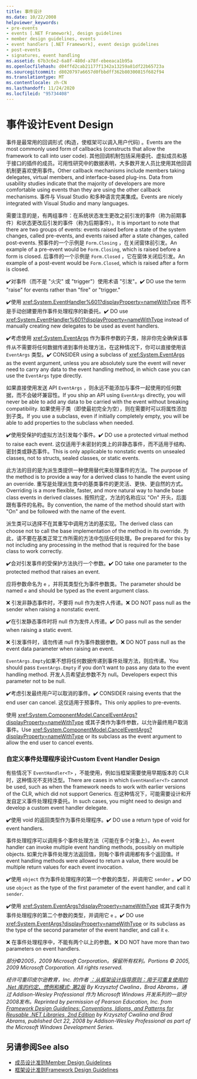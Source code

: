 ```yaml
---
title: 事件设计
ms.date: 10/22/2008
helpviewer_keywords:
- pre-events
- events [.NET Framework], design guidelines
- member design guidelines, events
- event handlers [.NET Framework], event design guidelines
- post-events
- signatures, event handling
ms.assetid: 67b3c6e2-6a8f-480d-a78f-ebeeaca1b95a
ms.openlocfilehash: d04ffd2cab21177f1342a13259a81df22b65723a
ms.sourcegitcommit: d8020797a6657d0fbbdff362b80300815f682f94
ms.translationtype: MT
ms.contentlocale: zh-CN
ms.lasthandoff: 11/24/2020
ms.locfileid: "95734408"
---
```

# <a name="event-design"></a><span data-ttu-id="d0f21-102">事件设计</span><span class="sxs-lookup"><span data-stu-id="d0f21-102">Event Design</span></span>

<span data-ttu-id="d0f21-103">事件是最常用的回调形式 (构造，使框架可以调入用户代码) 。</span><span class="sxs-lookup"><span data-stu-id="d0f21-103">Events are the most commonly used form of callbacks (constructs that allow the framework to call into user code).</span></span> <span data-ttu-id="d0f21-104">其他回调机制包括采用委托、虚拟成员和基于接口的插件的成员。可用性研究中的数据表明，大多数开发人员比使用其他回调机制更喜欢使用事件。</span><span class="sxs-lookup"><span data-stu-id="d0f21-104">Other callback mechanisms include members taking delegates, virtual members, and interface-based plug-ins. Data from usability studies indicate that the majority of developers are more comfortable using events than they are using the other callback mechanisms.</span></span> <span data-ttu-id="d0f21-105">事件与 Visual Studio 和多种语言完美集成。</span><span class="sxs-lookup"><span data-stu-id="d0f21-105">Events are nicely integrated with Visual Studio and many languages.</span></span>

 <span data-ttu-id="d0f21-106">需要注意的是，有两组事件：在系统状态发生更改之前引发的事件（称为前期事件）和状态更改后引发的事件（称为后期事件）。</span><span class="sxs-lookup"><span data-stu-id="d0f21-106">It is important to note that there are two groups of events: events raised before a state of the system changes, called pre-events, and events raised after a state changes, called post-events.</span></span> <span data-ttu-id="d0f21-107">预事件的一个示例是 `Form.Closing` ，在关闭窗体前引发。</span><span class="sxs-lookup"><span data-stu-id="d0f21-107">An example of a pre-event would be `Form.Closing`, which is raised before a form is closed.</span></span> <span data-ttu-id="d0f21-108">后事件的一个示例是 `Form.Closed` ，它在窗体关闭后引发。</span><span class="sxs-lookup"><span data-stu-id="d0f21-108">An example of a post-event would be `Form.Closed`, which is raised after a form is closed.</span></span>

 <span data-ttu-id="d0f21-109">✔️对事件（而不是 "火灾" 或 "trigger"）使用术语 "引发"。</span><span class="sxs-lookup"><span data-stu-id="d0f21-109">✔️ DO use the term "raise" for events rather than "fire" or "trigger."</span></span>

 <span data-ttu-id="d0f21-110">✔️使用 <xref:System.EventHandler%601?displayProperty=nameWithType> 而不是手动创建要用作事件处理程序的新委托。</span><span class="sxs-lookup"><span data-stu-id="d0f21-110">✔️ DO use <xref:System.EventHandler%601?displayProperty=nameWithType> instead of manually creating new delegates to be used as event handlers.</span></span>

 <span data-ttu-id="d0f21-111">✔️考虑使用 <xref:System.EventArgs> 作为事件参数的子类，除非你完全确保该事件从不需要将任何数据传递到事件处理方法，在这种情况下，你可以直接使用该 `EventArgs` 类型。</span><span class="sxs-lookup"><span data-stu-id="d0f21-111">✔️ CONSIDER using a subclass of <xref:System.EventArgs> as the event argument, unless you are absolutely sure the event will never need to carry any data to the event handling method, in which case you can use the `EventArgs` type directly.</span></span>

 <span data-ttu-id="d0f21-112">如果直接使用发送 API `EventArgs` ，则永远不能添加与事件一起使用的任何数据，而不会破坏兼容性。</span><span class="sxs-lookup"><span data-stu-id="d0f21-112">If you ship an API using `EventArgs` directly, you will never be able to add any data to be carried with the event without breaking compatibility.</span></span> <span data-ttu-id="d0f21-113">如果使用子类（即使最初完全为空），则在需要时可以将属性添加到子类。</span><span class="sxs-lookup"><span data-stu-id="d0f21-113">If you use a subclass, even if initially completely empty, you will be able to add properties to the subclass when needed.</span></span>

 <span data-ttu-id="d0f21-114">✔️使用受保护的虚拟方法引发每个事件。</span><span class="sxs-lookup"><span data-stu-id="d0f21-114">✔️ DO use a protected virtual method to raise each event.</span></span> <span data-ttu-id="d0f21-115">这仅适用于未密封的类上的非静态事件，而不适用于结构、密封类或静态事件。</span><span class="sxs-lookup"><span data-stu-id="d0f21-115">This is only applicable to nonstatic events on unsealed classes, not to structs, sealed classes, or static events.</span></span>

 <span data-ttu-id="d0f21-116">此方法的目的是为派生类提供一种使用替代来处理事件的方法。</span><span class="sxs-lookup"><span data-stu-id="d0f21-116">The purpose of the method is to provide a way for a derived class to handle the event using an override.</span></span> <span data-ttu-id="d0f21-117">重写是处理派生类中的基类事件的更灵活、更快、更自然的方式。</span><span class="sxs-lookup"><span data-stu-id="d0f21-117">Overriding is a more flexible, faster, and more natural way to handle base class events in derived classes.</span></span> <span data-ttu-id="d0f21-118">按照约定，方法的名称应以 "On" 开头，后面跟有事件的名称。</span><span class="sxs-lookup"><span data-stu-id="d0f21-118">By convention, the name of the method should start with "On" and be followed with the name of the event.</span></span>

 <span data-ttu-id="d0f21-119">派生类可以选择不在其重写中调用方法的基实现。</span><span class="sxs-lookup"><span data-stu-id="d0f21-119">The derived class can choose not to call the base implementation of the method in its override.</span></span> <span data-ttu-id="d0f21-120">为此，请不要在基类正常工作所需的方法中包括任何处理。</span><span class="sxs-lookup"><span data-stu-id="d0f21-120">Be prepared for this by not including any processing in the method that is required for the base class to work correctly.</span></span>

 <span data-ttu-id="d0f21-121">✔️会对引发事件的受保护方法执行一个参数。</span><span class="sxs-lookup"><span data-stu-id="d0f21-121">✔️ DO take one parameter to the protected method that raises an event.</span></span>

 <span data-ttu-id="d0f21-122">应将参数命名为 `e` ，并将其类型化为事件参数类。</span><span class="sxs-lookup"><span data-stu-id="d0f21-122">The parameter should be named `e` and should be typed as the event argument class.</span></span>

 <span data-ttu-id="d0f21-123">❌ 引发非静态事件时，不要将 null 作为发件人传递。</span><span class="sxs-lookup"><span data-stu-id="d0f21-123">❌ DO NOT pass null as the sender when raising a nonstatic event.</span></span>

 <span data-ttu-id="d0f21-124">✔️在引发静态事件时将 null 作为发件人传递。</span><span class="sxs-lookup"><span data-stu-id="d0f21-124">✔️ DO pass null as the sender when raising a static event.</span></span>

 <span data-ttu-id="d0f21-125">❌ 引发事件时，请勿传递 null 作为事件数据参数。</span><span class="sxs-lookup"><span data-stu-id="d0f21-125">❌ DO NOT pass null as the event data parameter when raising an event.</span></span>

 <span data-ttu-id="d0f21-126">`EventArgs.Empty`如果不想将任何数据传递到事件处理方法，则应传递。</span><span class="sxs-lookup"><span data-stu-id="d0f21-126">You should pass `EventArgs.Empty` if you don’t want to pass any data to the event handling method.</span></span> <span data-ttu-id="d0f21-127">开发人员希望此参数不为 null。</span><span class="sxs-lookup"><span data-stu-id="d0f21-127">Developers expect this parameter not to be null.</span></span>

 <span data-ttu-id="d0f21-128">✔️考虑引发最终用户可以取消的事件。</span><span class="sxs-lookup"><span data-stu-id="d0f21-128">✔️ CONSIDER raising events that the end user can cancel.</span></span> <span data-ttu-id="d0f21-129">这仅适用于预事件。</span><span class="sxs-lookup"><span data-stu-id="d0f21-129">This only applies to pre-events.</span></span>

 <span data-ttu-id="d0f21-130">使用 <xref:System.ComponentModel.CancelEventArgs?displayProperty=nameWithType> 或其子类作为事件参数，以允许最终用户取消事件。</span><span class="sxs-lookup"><span data-stu-id="d0f21-130">Use <xref:System.ComponentModel.CancelEventArgs?displayProperty=nameWithType> or its subclass as the event argument to allow the end user to cancel events.</span></span>

### <a name="custom-event-handler-design"></a><span data-ttu-id="d0f21-131">自定义事件处理程序设计</span><span class="sxs-lookup"><span data-stu-id="d0f21-131">Custom Event Handler Design</span></span>

 <span data-ttu-id="d0f21-132">有些情况下 `EventHandler<T>` ，不能使用，例如当框架需要使用早期版本的 CLR 时，这种情况不支持泛型。</span><span class="sxs-lookup"><span data-stu-id="d0f21-132">There are cases in which `EventHandler<T>` cannot be used, such as when the framework needs to work with earlier versions of the CLR, which did not support Generics.</span></span> <span data-ttu-id="d0f21-133">在这种情况下，可能需要设计和开发自定义事件处理程序委托。</span><span class="sxs-lookup"><span data-stu-id="d0f21-133">In such cases, you might need to design and develop a custom event handler delegate.</span></span>

 <span data-ttu-id="d0f21-134">✔️使用 void 的返回类型作为事件处理程序。</span><span class="sxs-lookup"><span data-stu-id="d0f21-134">✔️ DO use a return type of void for event handlers.</span></span>

 <span data-ttu-id="d0f21-135">事件处理程序可以调用多个事件处理方法（可能在多个对象上）。</span><span class="sxs-lookup"><span data-stu-id="d0f21-135">An event handler can invoke multiple event handling methods, possibly on multiple objects.</span></span> <span data-ttu-id="d0f21-136">如果允许事件处理方法返回值，则每个事件调用都有多个返回值。</span><span class="sxs-lookup"><span data-stu-id="d0f21-136">If event handling methods were allowed to return a value, there would be multiple return values for each event invocation.</span></span>

 <span data-ttu-id="d0f21-137">✔️使用 `object` 作为事件处理程序的第一个参数的类型，并调用它 `sender` 。</span><span class="sxs-lookup"><span data-stu-id="d0f21-137">✔️ DO use `object` as the type of the first parameter of the event handler, and call it `sender`.</span></span>

 <span data-ttu-id="d0f21-138">✔️使用 <xref:System.EventArgs?displayProperty=nameWithType> 或其子类作为事件处理程序的第二个参数的类型，并调用它 `e` 。</span><span class="sxs-lookup"><span data-stu-id="d0f21-138">✔️ DO use <xref:System.EventArgs?displayProperty=nameWithType> or its subclass as the type of the second parameter of the event handler, and call it `e`.</span></span>

 <span data-ttu-id="d0f21-139">❌ 在事件处理程序中，不能有两个以上的参数。</span><span class="sxs-lookup"><span data-stu-id="d0f21-139">❌ DO NOT have more than two parameters on event handlers.</span></span>

 <span data-ttu-id="d0f21-140">*部分©2005，2009 Microsoft Corporation。保留所有权利。*</span><span class="sxs-lookup"><span data-stu-id="d0f21-140">*Portions © 2005, 2009 Microsoft Corporation. All rights reserved.*</span></span>

 <span data-ttu-id="d0f21-141">*经许可重印皮尔逊教育，Inc. 的作者 [：从框架设计指导原则：用于可重复使用的 .Net 库的约定、惯例和模式; 第2版](https://www.informit.com/store/framework-design-guidelines-conventions-idioms-and-9780321545619) By Krzysztof Cwalina，Brad Abrams，通过 Addison-Wesley Professional 作为 Microsoft Windows 开发系列的一部分2008发布。*</span><span class="sxs-lookup"><span data-stu-id="d0f21-141">*Reprinted by permission of Pearson Education, Inc. from [Framework Design Guidelines: Conventions, Idioms, and Patterns for Reusable .NET Libraries, 2nd Edition](https://www.informit.com/store/framework-design-guidelines-conventions-idioms-and-9780321545619) by Krzysztof Cwalina and Brad Abrams, published Oct 22, 2008 by Addison-Wesley Professional as part of the Microsoft Windows Development Series.*</span></span>

## <a name="see-also"></a><span data-ttu-id="d0f21-142">另请参阅</span><span class="sxs-lookup"><span data-stu-id="d0f21-142">See also</span></span>

- [<span data-ttu-id="d0f21-143">成员设计准则</span><span class="sxs-lookup"><span data-stu-id="d0f21-143">Member Design Guidelines</span></span>](member.md)
- [<span data-ttu-id="d0f21-144">框架设计准则</span><span class="sxs-lookup"><span data-stu-id="d0f21-144">Framework Design Guidelines</span></span>](index.md)

